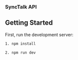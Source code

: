 ### SyncTalk API

## Getting Started
First, run the development server:

```bash
1. npm install

2. npm run dev
```